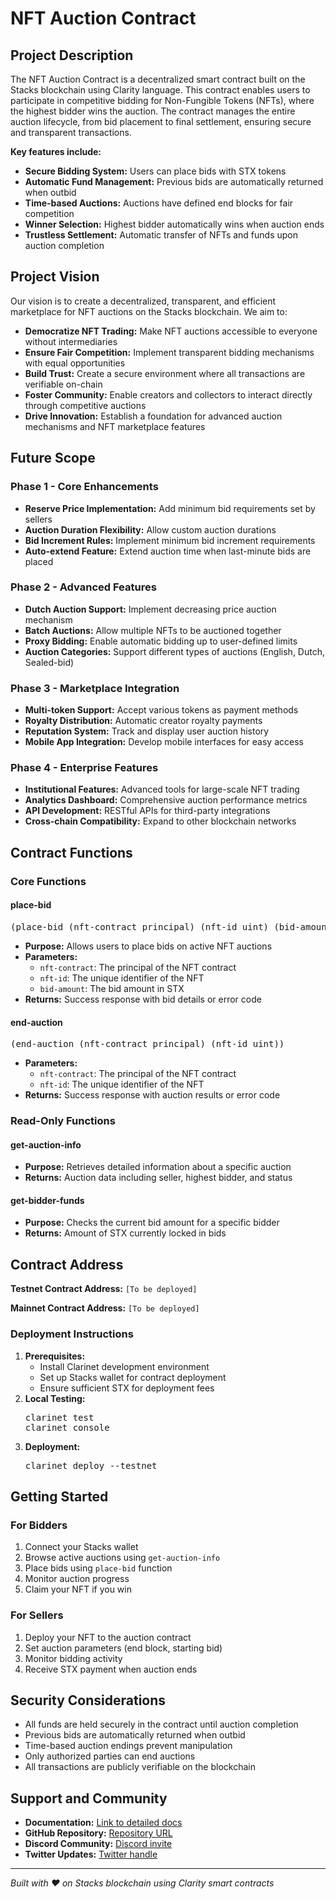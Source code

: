 <!DOCTYPE html>
<html lang="en">
<head>
    <meta charset="UTF-8">
    <meta name="viewport" content="width=device-width, initial-scale=1.0">
    
</head>
<body>

<h1>NFT Auction Contract</h1>

<h2>Project Description</h2>

<p>The NFT Auction Contract is a decentralized smart contract built on the Stacks blockchain using Clarity language. This contract enables users to participate in competitive bidding for Non-Fungible Tokens (NFTs), where the highest bidder wins the auction. The contract manages the entire auction lifecycle, from bid placement to final settlement, ensuring secure and transparent transactions.</p>

<p><strong>Key features include:</strong></p>
<ul>
    <li><strong>Secure Bidding System:</strong> Users can place bids with STX tokens</li>
    <li><strong>Automatic Fund Management:</strong> Previous bids are automatically returned when outbid</li>
    <li><strong>Time-based Auctions:</strong> Auctions have defined end blocks for fair competition</li>
    <li><strong>Winner Selection:</strong> Highest bidder automatically wins when auction ends</li>
    <li><strong>Trustless Settlement:</strong> Automatic transfer of NFTs and funds upon auction completion</li>
</ul>

<h2>Project Vision</h2>

<p>Our vision is to create a decentralized, transparent, and efficient marketplace for NFT auctions on the Stacks blockchain. We aim to:</p>

<ul>
    <li><strong>Democratize NFT Trading:</strong> Make NFT auctions accessible to everyone without intermediaries</li>
    <li><strong>Ensure Fair Competition:</strong> Implement transparent bidding mechanisms with equal opportunities</li>
    <li><strong>Build Trust:</strong> Create a secure environment where all transactions are verifiable on-chain</li>
    <li><strong>Foster Community:</strong> Enable creators and collectors to interact directly through competitive auctions</li>
    <li><strong>Drive Innovation:</strong> Establish a foundation for advanced auction mechanisms and NFT marketplace features</li>
</ul>

<h2>Future Scope</h2>

<h3>Phase 1 - Core Enhancements</h3>
<ul>
    <li><strong>Reserve Price Implementation:</strong> Add minimum bid requirements set by sellers</li>
    <li><strong>Auction Duration Flexibility:</strong> Allow custom auction durations</li>
    <li><strong>Bid Increment Rules:</strong> Implement minimum bid increment requirements</li>
    <li><strong>Auto-extend Feature:</strong> Extend auction time when last-minute bids are placed</li>
</ul>

<h3>Phase 2 - Advanced Features</h3>
<ul>
    <li><strong>Dutch Auction Support:</strong> Implement decreasing price auction mechanism</li>
    <li><strong>Batch Auctions:</strong> Allow multiple NFTs to be auctioned together</li>
    <li><strong>Proxy Bidding:</strong> Enable automatic bidding up to user-defined limits</li>
    <li><strong>Auction Categories:</strong> Support different types of auctions (English, Dutch, Sealed-bid)</li>
</ul>

<h3>Phase 3 - Marketplace Integration</h3>
<ul>
    <li><strong>Multi-token Support:</strong> Accept various tokens as payment methods</li>
    <li><strong>Royalty Distribution:</strong> Automatic creator royalty payments</li>
    <li><strong>Reputation System:</strong> Track and display user auction history</li>
    <li><strong>Mobile App Integration:</strong> Develop mobile interfaces for easy access</li>
</ul>

<h3>Phase 4 - Enterprise Features</h3>
<ul>
    <li><strong>Institutional Features:</strong> Advanced tools for large-scale NFT trading</li>
    <li><strong>Analytics Dashboard:</strong> Comprehensive auction performance metrics</li>
    <li><strong>API Development:</strong> RESTful APIs for third-party integrations</li>
    <li><strong>Cross-chain Compatibility:</strong> Expand to other blockchain networks</li>
</ul>

<h2>Contract Functions</h2>

<h3>Core Functions</h3>

<h4>place-bid</h4>
<pre>
(place-bid (nft-contract principal) (nft-id uint) (bid-amount uint))
</pre>

<ul>
    <li><strong>Purpose:</strong> Allows users to place bids on active NFT auctions</li>
    <li><strong>Parameters:</strong> 
        <ul>
            <li><code>nft-contract</code>: The principal of the NFT contract</li>
            <li><code>nft-id</code>: The unique identifier of the NFT</li>
            <li><code>bid-amount</code>: The bid amount in STX</li>
        </ul>
    </li>
    <li><strong>Returns:</strong> Success response with bid details or error code</li>
</ul>

<h4>end-auction</h4>
<pre>
(end-auction (nft-contract principal) (nft-id uint))
</pre>

<ul>
    <li><strong>Parameters:</strong> 
        <ul>
            <li><code>nft-contract</code>: The principal of the NFT contract</li>
            <li><code>nft-id</code>: The unique identifier of the NFT</li>
        </ul>
    </li>
    <li><strong>Returns:</strong> Success response with auction results or error code</li>
</ul>

<h3>Read-Only Functions</h3>

<h4>get-auction-info</h4>
<ul>
    <li><strong>Purpose:</strong> Retrieves detailed information about a specific auction</li>
    <li><strong>Returns:</strong> Auction data including seller, highest bidder, and status</li>
</ul>

<h4>get-bidder-funds</h4>
<ul>
    <li><strong>Purpose:</strong> Checks the current bid amount for a specific bidder</li>
    <li><strong>Returns:</strong> Amount of STX currently locked in bids</li>
</ul>

<h2>Contract Address</h2>

<p><strong>Testnet Contract Address:</strong> <code>[To be deployed]</code></p>

<p><strong>Mainnet Contract Address:</strong> <code>[To be deployed]</code></p>

<h3>Deployment Instructions</h3>

<ol>
    <li><strong>Prerequisites:</strong>
        <ul>
            <li>Install Clarinet development environment</li>
            <li>Set up Stacks wallet for contract deployment</li>
            <li>Ensure sufficient STX for deployment fees</li>
        </ul>
    </li>
    <li><strong>Local Testing:</strong>
        <pre>clarinet test
clarinet console</pre>
    </li>
    <li><strong>Deployment:</strong>
        <pre>clarinet deploy --testnet</pre>
    </li>
</ol>

<h2>Getting Started</h2>

<h3>For Bidders</h3>
<ol>
    <li>Connect your Stacks wallet</li>
    <li>Browse active auctions using <code>get-auction-info</code></li>
    <li>Place bids using <code>place-bid</code> function</li>
    <li>Monitor auction progress</li>
    <li>Claim your NFT if you win</li>
</ol>

<h3>For Sellers</h3>
<ol>
    <li>Deploy your NFT to the auction contract</li>
    <li>Set auction parameters (end block, starting bid)</li>
    <li>Monitor bidding activity</li>
    <li>Receive STX payment when auction ends</li>
</ol>

<h2>Security Considerations</h2>

<ul>
    <li>All funds are held securely in the contract until auction completion</li>
    <li>Previous bids are automatically returned when outbid</li>
    <li>Time-based auction endings prevent manipulation</li>
    <li>Only authorized parties can end auctions</li>
    <li>All transactions are publicly verifiable on the blockchain</li>
</ul>

<h2>Support and Community</h2>

<ul>
    <li><strong>Documentation:</strong> <a href="#">Link to detailed docs</a></li>
    <li><strong>GitHub Repository:</strong> <a href="#">Repository URL</a></li>
    <li><strong>Discord Community:</strong> <a href="#">Discord invite</a></li>
    <li><strong>Twitter Updates:</strong> <a href="#">Twitter handle</a></li>
</ul>

<hr>

<p><em>Built with ❤️ on Stacks blockchain using Clarity smart contracts</em></p>

</body>
</html>
